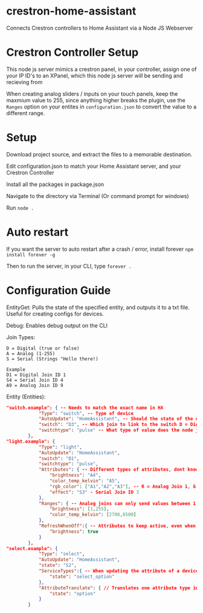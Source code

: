 # crestron-home-assistant
Connects Crestron controllers to Home Assistant via a Node JS Webserver

# Crestron Controller Setup

This node js server mimics a crestron panel, in your controller, assign one of your IP ID's to an XPanel, which this node js server will be sending and recieving from

When creating analog sliders / inputs on your touch panels, keep the maxmium value to 255, since anything higher breaks the plugin, use the `Ranges` option on your entites in `configuration.json` to convert the value to a different range.

# Setup
Download project source, and extract the files to a memorable destination.

Edit configuration.json to match your Home Assistant server, and your Crestron Controller

Install all the packages in package.json

Navigate to the directory via Terminal (Or command prompt for windows)

Run `node .`

# Auto restart
If you want the server to auto restart after a crash / error, install forever
`npm install forever -g` 

Then to run the server, in your CLI, type `forever .`

# Configuration Guide

EntityGet: Pulls the state of the specified entity, and outputs it to a txt file. Useful for creating configs for devices.

Debug: Enables debug output on the CLI

Join Types:
```
D = Digital (true or false)
A = Analog (1-255)
S = Serial (Strings "Hello there!)

Example
D1 = Digital Join ID 1
S4 = Serial Join ID 4
A9 = Analog Join ID 9
```

Entity (Entities):
```json
"switch.example": { -- Needs to match the exact name in HA
            "Type": "switch", -- Type of device
            "AutoUpdate": "HomeAssistant", -- Should the state of the device update when the node js server restarts? if so from which source (Crestron not supported yet)
            "switch": "D3", -- Which join to link to the switch D = Digtial, 3 = Join ID
            "switchtype": "pulse" -- What type of value does the node js server expect from crestron, pulse is for digital joins direct from a button, toggle is for joins that go through a toggle gate
        },
"light.example": {
            "Type": "light",
            "AutoUpdate": "HomeAssistant",
            "switch": "D1",
            "switchtype": "pulse",
            "Attributes": { -- Different types of attributes, dont know your devices attributes? Put your entity ID into EntityGet to learn them!
                "brightness": "A4",
                "color_temp_kelvin": "A5",
                "rgb_color": ["A1","A2","A3"], -- R = Analog Join 1, G = Analog Join 2, B = Analog Join 3
                "effect": "S3" - Serial Join ID 3
            },
            "Ranges": { -- Analog joins can only send values between 1 and 255, ranges converts the values from crestron back into different specificed numbers.
                "brightness": [1,255],
                "color_temp_kelvin": [2700,6500]
            },
            "RefreshWhenOff":{ -- Attributes to keep active, even when the device is turned off
                "brightness": true
            }
        },
"select.example": {
            "Type": "select",
            "AutoUpdate": "HomeAssistant",
            "state": "S2",
            "ServiceTypes":{ -- When updating the attribute of a device, usually "turn_on" is the required service, however certain entities require different service call types.
                "state": "select_option"
            },
            "AttributeTranslate": { // Translates one attribute type into another when sending service calls, certain entities send attributes as different properties, but expect different ones when updated with a service call.
                "state": "option"
            }
        }
```
